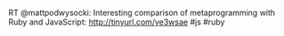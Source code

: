 <!--
id: 331048390
link: http://kevinisom.info/post/331048390/rt-mattpodwysocki-interesting-comparison-of
slug: rt-mattpodwysocki-interesting-comparison-of
date: Wed Jan 13 2010 09:56:05 GMT+1300 (NZDT)
raw: {"blog_name":"kevinisom","id":331048390,"post_url":"http://kevinisom.info/post/331048390/rt-mattpodwysocki-interesting-comparison-of","slug":"rt-mattpodwysocki-interesting-comparison-of","type":"text","date":"2010-01-12 20:56:05 GMT","timestamp":1263329765,"state":"published","format":"html","reblog_key":"xlkzYyfz","tags":[],"short_url":"http://tmblr.co/Zw68YyJksN6","highlighted":[],"feed_item":"http://twitter.com/kev_nz/statuses/7680595400","from_feed_id":"650289","note_count":0,"title":null,"body":"<p>RT @mattpodwysocki: Interesting comparison of metaprogramming with Ruby and JavaScript: <a href=\"http://tinyurl.com/ye3wsae\" target=\"_blank\">http://tinyurl.com/ye3wsae</a> #js #ruby</p>"}
publish: 2010-01-013
tags: 
title: null
-->


RT @mattpodwysocki: Interesting comparison of metaprogramming with Ruby
and JavaScript: <http://tinyurl.com/ye3wsae> \#js \#ruby


